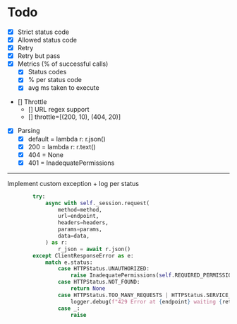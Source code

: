 # Todo
- [x] Strict status code
- [x] Allowed status code
- [x] Retry
- [x] Retry but pass
- [x] Metrics (% of successful calls)
  - [x] Status codes
  - [x] % per status code
  - [x] avg ms taken to execute
- [] Throttle
  - [] URL regex support
  - [] throttle=[(200, 10), (404, 20)]
- [x] Parsing
  - [x] default = lambda r: r.json()
  - [x] 200 = lambda r: r.text()
  - [x] 404 = None
  - [x] 401 = InadequatePermissions
---

Implement custom exception + log per status

```py
        try:
            async with self._session.request(
                method=method,
                url=endpoint,
                headers=headers,
                params=params,
                data=data,
            ) as r:
                r_json = await r.json()
        except ClientResponseError as e:
            match e.status:
                case HTTPStatus.UNAUTHORIZED:
                    raise InadequatePermissions(self.REQUIRED_PERMISSIONS) from e
                case HTTPStatus.NOT_FOUND:
                    return None
                case HTTPStatus.TOO_MANY_REQUESTS | HTTPStatus.SERVICE_UNAVAILABLE:
                    logger.debug(f"429 Error at {endpoint} waiting {retry_wait_time}(s) before retrying")
                case _:
                    raise
```
